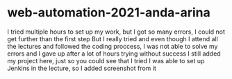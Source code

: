 # web-automation-2021-anda-arina

I tried multiple hours to set up my work, but I got so many errors, I could not get further than the first step
But I really tried and even though I attend all the lectures and followed the coding proccess, I was not able to solve my errors and I gave up after a lot of hours trying without success
I still added my project here, just so you could see that I tried
I was able to set up Jenkins in the lecture, so I added screenshot from it 
